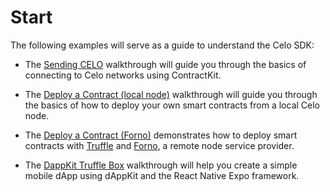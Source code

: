 # Start

The following examples will serve as a guide to understand the Celo SDK:

* The [Sending CELO](walkthroughs/hellocelo.md) walkthrough will guide you through the basics of connecting to Celo networks using ContractKit.

* The [Deploy a Contract (local node)](walkthroughs/hellocontracts.md) walkthrough will guide you through the basics of how to deploy your own smart contracts from a local Celo node.

* The [Deploy a Contract (Forno)](walkthroughs/hello-contract-remote-node.md) demonstrates how to deploy smart contracts with [Truffle](https://www.trufflesuite.com/truffle) and [Forno](forno/), a remote node service provider.

* The [DappKit Truffle Box](walkthroughs/hello-mobile-dapp.md) walkthrough will help you create a simple mobile dApp using dAppKit and the React Native Expo framework.
